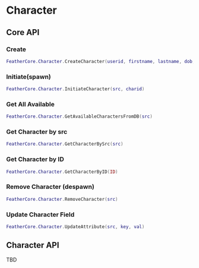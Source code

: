 # Character

## Core API

### Create

```lua
FeatherCore.Character.CreateCharacter(userid, firstname, lastname, dob, dollars, gold, xp, x, y, z)
```

### Initiate(spawn)

```lua
FeatherCore.Character.InitiateCharacter(src, charid)
```

### Get All Available

```lua
FeatherCore.Character.GetAvailableCharactersFromDB(src)
```

### Get Character by src

```lua
FeatherCore.Character.GetCharacterBySrc(src)
```

### Get Character by ID

```lua
FeatherCore.Character.GetCharacterByID(ID)
```

### Remove Character (despawn)

```lua
FeatherCore.Character.RemoveCharacter(src)
```

### Update Character Field

```lua
FeatherCore.Character.UpdateAttribute(src, key, val)
```

## Character API
TBD